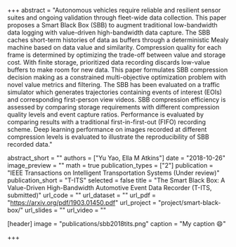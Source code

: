 +++
abstract = "Autonomous vehicles require reliable and resilient sensor suites and ongoing validation through fleet-wide data collection. This paper proposes a Smart Black Box (SBB) to augment traditional low-bandwidth data logging with value-driven high-bandwidth data capture. The SBB caches short-term histories of data as buffers through a deterministic Mealy machine based on data value and similarity. Compression quality for each frame is determined by optimizing the trade-off between value and storage cost. With finite storage, prioritized data recording discards low-value buffers to make room for new data. This paper formulates SBB compression decision making as a constrained multi-objective optimization problem with novel value metrics and filtering. The SBB has been evaluated on a traffic simulator which generates trajectories containing events of interest (EOIs) and corresponding first-person view videos. SBB compression efficiency is assessed by comparing storage requirements with different compression quality levels and event capture ratios. Performance is evaluated by comparing results with a traditional first-in-first-out (FIFO) recording scheme. Deep learning performance on images recorded at different compression levels is evaluated to illustrate the reproducibility of SBB recorded data."

abstract_short = ""
authors = ["Yu Yao, Ella M Atkins"]
date = "2018-10-26"
image_preview = ""
math = true
publication_types = ["2"]
publication = "IEEE Transactions on Intelligent Transportation Systems (Under review)"
publication_short = "T-ITS"
selected = false
title = "The Smart Black Box: A Value-Driven High-Bandwidth Automotive Event Data Recorder (T-ITS, submitted)"
url_code = ""
url_dataset = ""
url_pdf = "https://arxiv.org/pdf/1903.01450.pdf"
url_project = "project/smart-black-box/"
url_slides = ""
url_video = ""

[header]
image = "publications/sbb2018tits.png"
caption = "My caption :smile:"

+++

